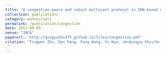```yaml
---
title: "A congestion-aware and robust multicast protocol in SDN-based data center networks"
collection: publications
category: manuscripts
permalink: /publication/congestion
date: 2017-08-09
venue: "JNCA"
paperurl: 'http://qingyuShi475.github.io/files/congestion.pdf'
citation: "Tingwei Zhu, Dan Feng, Fang Wang, Yu Hua, <b>Qingyu Shi</b>, Yanwen Xie, Yong Wan. A congestion-aware and robust multicast protocol in SDN-based data center networks. Journal of Network and Computer Applications (JNCA), 95: 105-117 (2017)
."
---
```



